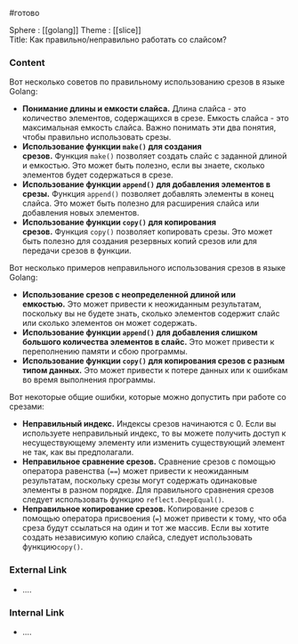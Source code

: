 #готово 

Sphere : [[golang]]
Theme : [[slice]]  
Title: Как правильно/неправильно работать со слайсом?

### Content

Вот несколько советов по правильному использованию срезов в языке Golang:

- **Понимание длины и емкости слайса.** Длина слайса - это количество элементов, содержащихся в срезе. Емкость слайса - это максимальная емкость слайса. Важно понимать эти два понятия, чтобы правильно использовать срезы.
- **Использование функции `make()` для создания срезов.** Функция `make()` позволяет создать слайс с заданной длиной и емкостью. Это может быть полезно, если вы знаете, сколько элементов будет содержаться в срезе.
- **Использование функции `append()` для добавления элементов в срезы.** Функция `append()` позволяет добавлять элементы в конец слайса. Это может быть полезно для расширения слайса или добавления новых элементов.
- **Использование функции `copy()` для копирования срезов.** Функция `copy()` позволяет копировать срезы. Это может быть полезно для создания резервных копий срезов или для передачи срезов в функции.

Вот несколько примеров неправильного использования срезов в языке Golang:

- **Использование срезов с неопределенной длиной или емкостью.** Это может привести к неожиданным результатам, поскольку вы не будете знать, сколько элементов содержит слайс или сколько элементов он может содержать.
- **Использование функции `append()` для добавления слишком большого количества элементов в слайс.** Это может привести к переполнению памяти и сбою программы.
- **Использование функции `copy()` для копирования срезов с разным типом данных.** Это может привести к потере данных или к ошибкам во время выполнения программы.

Вот некоторые общие ошибки, которые можно допустить при работе со срезами:

- **Неправильный индекс.** Индексы срезов начинаются с 0. Если вы используете неправильный индекс, то вы можете получить доступ к несуществующему элементу или изменить существующий элемент не так, как вы предполагали.
- **Неправильное сравнение срезов.** Сравнение срезов с помощью оператора равенства (`==`) может привести к неожиданным результатам, поскольку срезы могут содержать одинаковые элементы в разном порядке. Для правильного сравнения срезов следует использовать функцию `reflect.DeepEqual()`.
- **Неправильное копирование срезов.** Копирование срезов с помощью оператора присвоения (``=``) может привести к тому, что оба среза будут ссылаться на один и тот же массив. Если вы хотите создать независимую копию слайса, следует использовать функцию`copy()`.

### External Link

- ....

### Internal Link

- ....